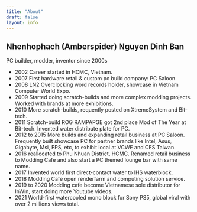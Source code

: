 ```yaml
---
title: "About"
draft: false
layout: info
---
```


## Nhenhophach (Amberspider) Nguyen Dinh Ban ##
PC builder, modder, inventor since 2000s

- 2002 Career started in HCMC, Vietnam.
- 2007 First hardware retail & custom pc build company: PC Saloon.
- 2008 LN2 Overclocking word records holder, showcase in Vietnam Computer World Expo.
- 2009 Started doing scratch-builds and more complex modding projects. Worked with brands at more exhibitions.
- 2010 More scratch-builds, requently posted on XtremeSystem and Bit-tech.
- 2011 Scratch-build ROG RAMPAPGE got 2nd place Mod of The Year at Bit-tech. Invented water distribute plate for PC.
- 2012 to 2015 More builds and expanding retail business at PC Saloon. Frequently built showcase PC for partner brands like Intel, Asus, Gigabyte, Msi, FPS, etc, to exhibit local at VCWE and CES Taiwan.
- 2016 reallocated to Phu Nhuan District, HCMC. Renamed retail business to Modding Cafe and also start a PC themed lounge bar with same name.
- 2017 Invented world first direct-contact water to IHS waterblock.
- 2018 Modding Cafe open renderfarm and computing solution service. 
- 2019 to 2020 Modding cafe become Vietnamese sole distributor for InWin, start doing more Youtube videos.
- 2021 World-first watercooled mono block for Sony PS5, global viral with over 2 millions views total.